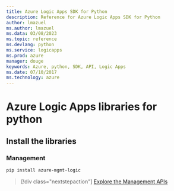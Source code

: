 ```yaml
---
title: Azure Logic Apps SDK for Python
description: Reference for Azure Logic Apps SDK for Python
author: lmazuel
ms.author: lmazuel
ms.data: 03/08/2023
ms.topic: reference
ms.devlang: python
ms.service: logicapps
ms.prod: azure
manager: douge
keywords: Azure, python, SDK, API, Logic Apps
ms.date: 07/10/2017
ms.technology: azure
---
```

# Azure Logic Apps libraries for python

## Install the libraries


### Management

```bash
pip install azure-mgmt-logic
```
> [!div class="nextstepaction"]
> [Explore the Management APIs](/python/api/overview/azure/logicapps/management)
